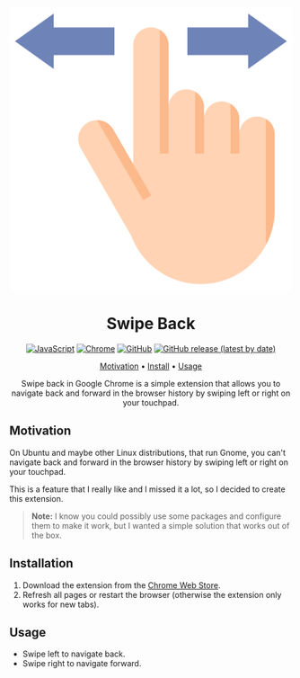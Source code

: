 <div align="center">

![swipe-back Logo](assets/logo.svg)

# Swipe Back

[![JavaScript](https://img.shields.io/badge/JavaScript-ES6+-informational?style=for-the-badge&logo=javascript&logoColor=white)](https://developer.mozilla.org/en-US/docs/Web/JavaScript)
[![Chrome](https://img.shields.io/badge/Chrome-Extension-informational?style=for-the-badge&logo=google-chrome&logoColor=white)](https://chromewebstore.google.com/detail/clmmakdjojjcfjainblcjcglejkagkma)
[![GitHub](https://img.shields.io/badge/GitHub-Repository-informational?style=for-the-badge&logo=github&logoColor=white)](https://github.com/mistweaverco/google-chrome-swipe-back)
[![GitHub release (latest by date)](https://img.shields.io/github/v/release/mistweaverco/google-chrome-swipe-back?style=for-the-badge)](https://github.com/mistweaverco/kulala.nvim/releases/latest)

[Motivation](#motivation) • [Install](#install) • [Usage](#usage)

<p></p>

Swipe back in Google Chrome is a simple extension that
allows you to navigate back and forward in the browser history by swiping left or right on your touchpad.

<p></p>

</div>


## Motivation

On Ubuntu and maybe other Linux distributions, that run Gnome,
you can't navigate back and forward in the browser history by swiping left or right on your touchpad.

This is a feature that I really like and I missed it a lot, so I decided to create this extension.

> **Note:**
> I know you could possibly use some packages and configure them to make it work,
> but I wanted a simple solution that works out of the box.

## Installation

1. Download the extension from the [Chrome Web Store](https://chromewebstore.google.com/detail/clmmakdjojjcfjainblcjcglejkagkma).
2. Refresh all pages or restart the browser (otherwise the extension only works for new tabs).

## Usage

- Swipe left to navigate back.
- Swipe right to navigate forward.
